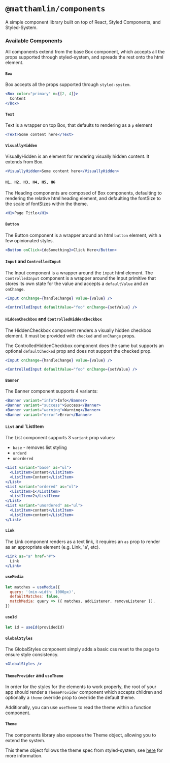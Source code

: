 # `@matthamlin/components`

A simple component library built on top of React, Styled Components, and Styled-System.

### Available Components

All components extend from the base Box component, which accepts all the props supported through
styled-system, and spreads the rest onto the html element.

#### `Box`

Box accepts all the props supported through `styled-system`.

```jsx
<Box color="primary" m={[2, 4]}>
  Content
</Box>
```

#### `Text`

Text is a wrapper on top Box, that defaults to rendering as a `p` element

```jsx
<Text>Some content here</Text>
```

#### `VisuallyHidden`

VisuallyHidden is an element for rendering visually hidden content. It extends from Box.

```jsx
<VisuallyHidden>Some content here</VisuallyHidden>
```

#### `H1, H2, H3, H4, H5, H6`

The Heading components are composed of Box components, defaulting to rendering the relative html
heading element, and defaulting the fontSize to the scale of fontSizes within the theme.

```jsx
<H1>Page Title</H1>
```

#### `Button`

The Button component is a wrapper around an html `button` element, with a few opinionated styles.

```jsx
<Button onClick={doSomething}>Click Here</Button>
```

#### `Input` and `ControlledInput`

The Input component is a wrapper around the `input` html element. The `ControlledInput` component is
a wrapper around the Input primitive that stores its own state for the value and accepts a
`defaultValue` and an `onChange`.

```jsx
<Input onChange={handleChange} value={value} />

<ControlledInput defaultValue="foo" onChange={setValue} />
```

#### `HiddenCheckbox` and `ControlledHiddenCheckbox`

The HiddenCheckbox component renders a visually hidden checkbox element. It must be provided with `checked` and `onChange` props.

The ControlledHiddenCheckbox component does the same but supports an optional `defaultChecked` prop and does not support the checked prop.

```jsx
<Input onChange={handleChange} value={value} />

<ControlledInput defaultValue="foo" onChange={setValue} />
```

#### `Banner`

The Banner component supports 4 variants:

```jsx
<Banner variant="info">Info</Banner>
<Banner variant="success">Success</Banner>
<Banner variant="warning">Warning</Banner>
<Banner variant="error">Error</Banner>
```

#### `List` and `ListItem

The List component supports 3 `variant` prop values:

- `base` - removes list styling
- `orderd`
- `unordered`

```jsx
<List variant="base" as="ul">
  <ListItem>Content</ListItem>
  <ListItem>Content</ListItem>
</List>
<List variant="ordered" as="ol">
  <ListItem>1</ListItem>
  <ListItem>2</ListItem>
</List>
<List variant="unordered" as="ul">
  <ListItem>content</ListItem>
  <ListItem>content</ListItem>
</List>
```

#### `Link`

The Link component renders as a text link, it requires an `as` prop to render as an appropriate
element (e.g. Link, 'a', etc).

```jsx
<Link as="a" href="#">
  Link
</Link>
```

#### `useMedia`

```jsx
let matches = useMedia({
  query: '(min-width: 1000px)',
  defaultMatches: false,
  matchMedia: query => ({ matches, addListener, removeListener }),
})
```

#### `useId`

```jsx
let id = useId(providedId)
```

#### `GlobalStyles`

The GlobalStyles component simply adds a basic css reset to the page to ensure style consistency.

```jsx
<GlobalStyles />
```

#### `ThemeProvider` and `useTheme`

In order for the styles for the elements to work properly, the root of your app should render a
`ThemeProvider` component which accepts children and optionally a `theme` override prop to override
the default theme.

Additionally, you can use `useTheme` to read the theme within a function component.

#### `Theme`

The components library also exposes the Theme object, allowing you to extend the system.

This theme object follows the theme spec from styled-system, see
[here](https://styled-system.com/theme-specification) for more information.
